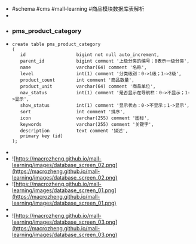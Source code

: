- #schema #cms #mall-learning #商品模块数据库表解析
-
- ### pms_product_category
- ```
  create table pms_product_category
  (
     id                   bigint not null auto_increment,
     parent_id            bigint comment '上级分类的编号：0表示一级分类',
     name                 varchar(64) comment '名称',
     level                int(1) comment '分类级别：0->1级；1->2级',
     product_count        int comment '商品数量',
     product_unit         varchar(64) comment '商品单位',
     nav_status           int(1) comment '是否显示在导航栏：0->不显示；1->显示',
     show_status          int(1) comment '显示状态：0->不显示；1->显示',
     sort                 int comment '排序',
     icon                 varchar(255) comment '图标',
     keywords             varchar(255) comment '关键字',
     description          text comment '描述',
     primary key (id)
  );
  
  ```
-
- ![https://macrozheng.github.io/mall-learning/images/database_screen_02.png](https://macrozheng.github.io/mall-learning/images/database_screen_02.png)
- ![https://macrozheng.github.io/mall-learning/images/database_screen_01.png](https://macrozheng.github.io/mall-learning/images/database_screen_01.png)
-
- ![https://macrozheng.github.io/mall-learning/images/database_screen_03.png](https://macrozheng.github.io/mall-learning/images/database_screen_03.png)
